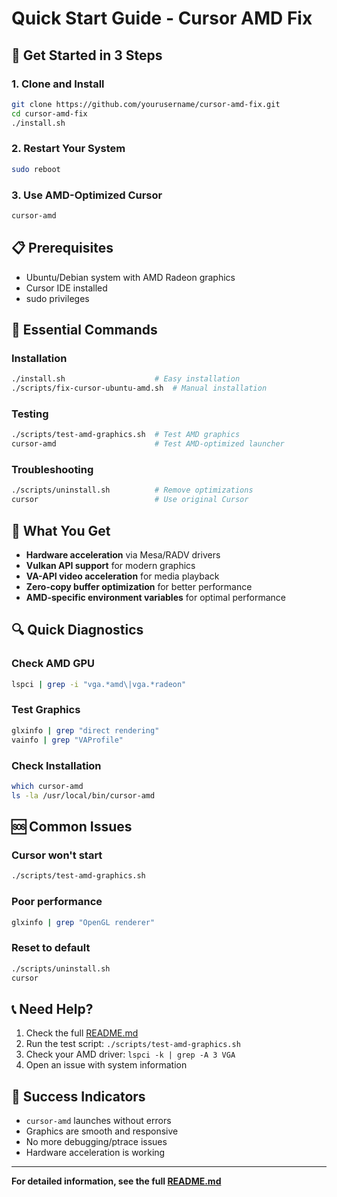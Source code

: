 # Quick Start Guide - Cursor AMD Fix

## 🚀 Get Started in 3 Steps

### 1. Clone and Install
```bash
git clone https://github.com/yourusername/cursor-amd-fix.git
cd cursor-amd-fix
./install.sh
```

### 2. Restart Your System
```bash
sudo reboot
```

### 3. Use AMD-Optimized Cursor
```bash
cursor-amd
```

## 📋 Prerequisites

- Ubuntu/Debian system with AMD Radeon graphics
- Cursor IDE installed
- sudo privileges

## 🔧 Essential Commands

### Installation
```bash
./install.sh                    # Easy installation
./scripts/fix-cursor-ubuntu-amd.sh  # Manual installation
```

### Testing
```bash
./scripts/test-amd-graphics.sh  # Test AMD graphics
cursor-amd                      # Test AMD-optimized launcher
```

### Troubleshooting
```bash
./scripts/uninstall.sh          # Remove optimizations
cursor                          # Use original Cursor
```

## 🎯 What You Get

- **Hardware acceleration** via Mesa/RADV drivers
- **Vulkan API support** for modern graphics
- **VA-API video acceleration** for media playback
- **Zero-copy buffer optimization** for better performance
- **AMD-specific environment variables** for optimal performance

## 🔍 Quick Diagnostics

### Check AMD GPU
```bash
lspci | grep -i "vga.*amd\|vga.*radeon"
```

### Test Graphics
```bash
glxinfo | grep "direct rendering"
vainfo | grep "VAProfile"
```

### Check Installation
```bash
which cursor-amd
ls -la /usr/local/bin/cursor-amd
```

## 🆘 Common Issues

### Cursor won't start
```bash
./scripts/test-amd-graphics.sh
```

### Poor performance
```bash
glxinfo | grep "OpenGL renderer"
```

### Reset to default
```bash
./scripts/uninstall.sh
cursor
```

## 📞 Need Help?

1. Check the full [README.md](README.md)
2. Run the test script: `./scripts/test-amd-graphics.sh`
3. Check your AMD driver: `lspci -k | grep -A 3 VGA`
4. Open an issue with system information

## 🎉 Success Indicators

- `cursor-amd` launches without errors
- Graphics are smooth and responsive
- No more debugging/ptrace issues
- Hardware acceleration is working

---

**For detailed information, see the full [README.md](README.md)** 